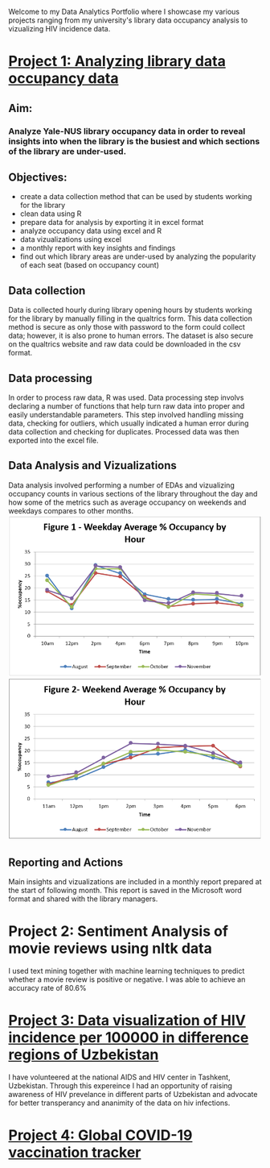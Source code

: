 Welcome to my Data Analytics Portfolio where I showcase my various projects ranging from my university's library data occupancy analysis to vizualizing HIV incidence data. 

# [Project 1: Analyzing library data occupancy data](https://github.com/normatovbekzod/library_data_analysis)
## Aim: 
### Analyze Yale-NUS library occupancy data in order to reveal insights into when the library is the busiest and which sections of the library are under-used.
## Objectives:
 - create a data collection method that can be used by students working for the library
 - clean data using R
 - prepare data for analysis by exporting it in excel format
 - analyze occupancy data using excel and R
 - data vizualizations using excel
 - a monthly report with key insights and findings
 - find out which library areas are under-used by analyzing the popularity of each seat (based on occupancy count)
 
## Data collection
Data is collected hourly during library opening hours by students working for the library by manually filling in the qualtrics form. This data collection method is secure as only those with password to the form could collect data; however, it is also prone to human errors. The dataset is also secure on the qualtrics website and raw data could be downloaded in the csv format. 

## Data processing
In order to process raw data, R was used. Data processing step involvs declaring a number of functions that help turn raw data into proper and easily understandable parameters. This step involved handling missing data, checking for outliers, which usually indicated a human error during data collection and checking for duplicates. Processed data was then exported into the excel file.

## Data Analysis and Vizualizations
Data analysis involved performing a number of EDAs and vizualizing occupancy counts in various sections of the library throughout the day and how some of the metrics such as average occupancy on weekends and weekdays compares to other months. 
![](image/total_weekday.PNG)
![](image/total_weekend.PNG)

## Reporting and Actions
Main insights and vizualizations are included in a monthly report prepared at the start of following month. This report is saved in the Microsoft word format and shared with the library managers. 



# Project 2: Sentiment Analysis of movie reviews using nltk data
I used text mining together with machine learning techniques to predict whether a movie review is positive or negative. I was able to achieve an accuracy rate of 80.6%

# [Project 3: Data visualization of HIV incidence per 100000 in difference regions of Uzbekistan](https://github.com/normatovbekzod/hiv_by_uzb_region)
I have volunteered at the national AIDS and HIV center in Tashkent, Uzbekistan. Through this expereince I had an opportunity of raising awareness of HIV prevelance in different parts of Uzbekistan and advocate for better transperancy and ananimity of the data on hiv infections. 

# [Project 4: Global COVID-19 vaccination tracker](https://public.tableau.com/app/profile/bekzod.normatov/viz/Global_vax_tracker_2021/GlobalVaccineTracker)
